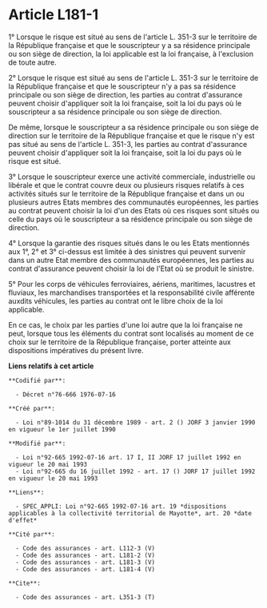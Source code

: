 # Article L181-1

1° Lorsque le risque est situé au sens de l'article L. 351-3 sur le territoire de la République française et que le
souscripteur y a sa résidence principale ou son siège de direction, la loi applicable est la loi française, à l'exclusion de
toute autre.

2° Lorsque le risque est situé au sens de l'article L. 351-3 sur le territoire de la République française et que le
souscripteur n'y a pas sa résidence principale ou son siège de direction, les parties au contrat d'assurance peuvent choisir
d'appliquer soit la loi française, soit la loi du pays où le souscripteur a sa résidence principale ou son siège de
direction.

De même, lorsque le souscripteur a sa résidence principale ou son siège de direction sur le territoire de la République
française et que le risque n'y est pas situé au sens de l'article L. 351-3, les parties au contrat d'assurance peuvent
choisir d'appliquer soit la loi française, soit la loi du pays où le risque est situé.

3° Lorsque le souscripteur exerce une activité commerciale, industrielle ou libérale et que le contrat couvre deux ou
plusieurs risques relatifs à ces activités situés sur le territoire de la République française et dans un ou plusieurs autres
Etats membres des communautés européennes, les parties au contrat peuvent choisir la loi d'un des Etats où ces risques sont
situés ou celle du pays où le souscripteur a sa résidence principale ou son siège de direction.

4° Lorsque la garantie des risques situés dans le ou les Etats mentionnés aux 1°, 2° et 3° ci-dessus est limitée à des
sinistres qui peuvent survenir dans un autre Etat membre des communautés européennes, les parties au contrat d'assurance
peuvent choisir la loi de l'Etat où se produit le sinistre.

5° Pour les corps de véhicules ferroviaires, aériens, maritimes, lacustres et fluviaux, les marchandises transportées et la
responsabilité civile afférente auxdits véhicules, les parties au contrat ont le libre choix de la loi applicable.

En ce cas, le choix par les parties d'une loi autre que la loi française ne peut, lorsque tous les éléments du contrat sont
localisés au moment de ce choix sur le territoire de la République française, porter atteinte aux dispositions impératives du
présent livre.

**Liens relatifs à cet article**

	**Codifié par**:

	  - Décret n°76-666 1976-07-16

	**Créé par**:

	  - Loi n°89-1014 du 31 décembre 1989 - art. 2 () JORF 3 janvier 1990 en vigueur le 1er juillet 1990

	**Modifié par**:

	  - Loi n°92-665 1992-07-16 art. 17 I, II JORF 17 juillet 1992 en vigueur le 20 mai 1993
	  - Loi n°92-665 du 16 juillet 1992 - art. 17 () JORF 17 juillet 1992 en vigueur le 20 mai 1993

	**Liens**:

	  - SPEC_APPLI: Loi n°92-665 1992-07-16 art. 19 *dispositions applicables à la collectivité territorial de Mayotte*, art. 20 *date d'effet*

	**Cité par**:

	  - Code des assurances - art. L112-3 (V)
	  - Code des assurances - art. L181-2 (V)
	  - Code des assurances - art. L181-3 (V)
	  - Code des assurances - art. L181-4 (V)

	**Cite**:

	  - Code des assurances - art. L351-3 (T)

